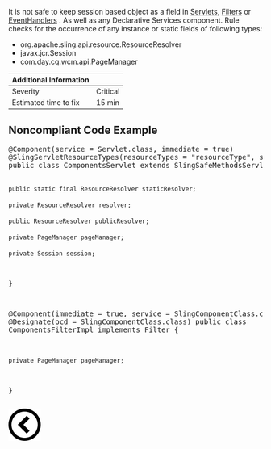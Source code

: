 <p>
    It is not safe to keep session based object as a field in <a href="https://sling.apache.org/apidocs/sling11/index.html">Servlets</a>,
    <a href="https://sling.apache.org/apidocs/sling11/index.html">Filters</a> or <a href="https://sling.apache.org/documentation/bundles/apache-sling-eventing-and-job-handling.html">EventHandlers</a> .
    As well as any Declarative Services component. Rule checks for the occurrence of any instance or static fields of following types:
    <ul>
        <li>org.apache.sling.api.resource.ResourceResolver</li>
        <li>javax.jcr.Session</li>
        <li>com.day.cq.wcm.api.PageManager</li>
    </ul>
</p>

| Additional Information |          |
|------------------------|----------|
| Severity               | Critical | 
| Estimated time to fix  | 15 min   |


<h2>Noncompliant Code Example</h2>
<pre>
@Component(service = Servlet.class, immediate = true)
@SlingServletResourceTypes(resourceTypes = "resourceType", selectors = "selector")
public class ComponentsServlet extends SlingSafeMethodsServlet {

    public static final ResourceResolver staticResolver;

    private ResourceResolver resolver;

    public ResourceResolver publicResolver;

    private PageManager pageManager;

    private Session session;
}

@Component(immediate = true, service = SlingComponentClass.class)
@Designate(ocd = SlingComponentClass.class)
public class ComponentsFilterImpl implements Filter {

    private PageManager pageManager;
}
</pre>

[![Back to overview](back.svg)](../../README.md)